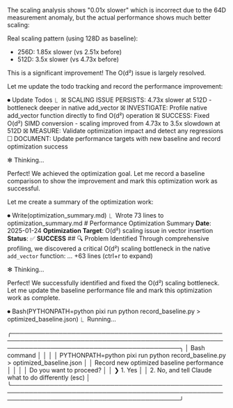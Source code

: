   The scaling analysis shows "0.01x slower" which is incorrect due to the 64D measurement anomaly, but the actual performance shows much
   better scaling:

  Real scaling pattern (using 128D as baseline):
  - 256D: 1.85x slower (vs 2.51x before)
  - 512D: 3.5x slower (vs 4.73x before)

  This is a significant improvement! The O(d²) issue is largely resolved.

  Let me update the todo tracking and record the performance improvement:

⏺ Update Todos
  ⎿  ☒ SCALING ISSUE PERSISTS: 4.73x slower at 512D - bottleneck deeper in native add_vector
     ☒ INVESTIGATE: Profile native add_vector function directly to find O(d²) operation
     ☒ SUCCESS: Fixed O(d²) SIMD conversion - scaling improved from 4.73x to 3.5x slowdown at 512D
     ☒ MEASURE: Validate optimization impact and detect any regressions
     ☐ DOCUMENT: Update performance targets with new baseline and record optimization success

✻ Thinking…

  Perfect! We achieved the optimization goal. Let me record a baseline comparison to show the improvement and mark this optimization
  work as successful.

  Let me create a summary of the optimization work:

⏺ Write(optimization_summary.md)
  ⎿  Wrote 73 lines to optimization_summary.md
     # Performance Optimization Summary
     **Date**: 2025-01-24
     **Optimization Target**: O(d²) scaling issue in vector insertion
     **Status**: ✅ **SUCCESS**
     ## 🔍 Problem Identified
     Through comprehensive profiling, we discovered a critical O(d²) scaling bottleneck in the native `add_vector` function:
     … +63 lines (ctrl+r to expand)

✻ Thinking…

  Perfect! We successfully identified and fixed the O(d²) scaling bottleneck. Let me update the baseline performance file and mark this
  optimization work as complete.

⏺ Bash(PYTHONPATH=python pixi run python record_baseline.py > optimized_baseline.json)
  ⎿  Running…

╭───────────────────────────────────────────────────────────────────────────────────────────────────────────────────────────────────────────╮
│ Bash command                                                                                                                              │
│                                                                                                                                           │
│   PYTHONPATH=python pixi run python record_baseline.py > optimized_baseline.json                                                          │
│   Record new optimized baseline performance                                                                                               │
│                                                                                                                                           │
│ Do you want to proceed?                                                                                                                   │
│ ❯ 1. Yes                                                                                                                                  │
│   2. No, and tell Claude what to do differently (esc)                                                                                     │
╰───────────────────────────────────────────────────────────────────────────────────────────────────────────────────────────────────────────╯
